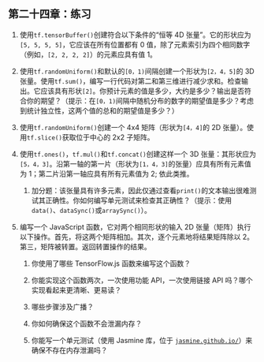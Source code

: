 ## 第二十四章：练习

1.  使用`tf.tensorBuffer()`创建符合以下条件的“恒等 4D 张量”。它的形状应为`[5, 5, 5, 5]`，它应该在所有位置都有 0 值，除了元素索引为四个相同数字（例如，`[2, 2, 2, 2]`）的元素应具有值 1。

1.  使用`tf.randomUniform()`和默认的`[0，1)`间隔创建一个形状为`[2，4，5]`的 3D 张量。使用`tf.sum()`，编写一行代码对第二和第三维进行减少求和。检查输出。它应该具有形状`[2]`。你预计元素的值是多少，大约是多少？输出是否符合你的期望？（提示：在`[0，1)`间隔中随机分布的数字的期望值是多少？考虑到统计独立性，这两个值的总和的期望值是多少？）

1.  使用`tf.randomUniform()`创建一个 4x4 矩阵（形状为`[4，4]`的 2D 张量）。使用`tf.slice()`获取位于中心的 2x2 子矩阵。

1.  使用`tf.ones()`，`tf.mul()`和`tf.concat()`创建这样一个 3D 张量：其形状应为`[5，4，3]`。沿第一轴的第一片（形状为`[1，4，3]`的张量）应具有所有元素值为 1；第二片沿第一轴应具有所有元素值为 2; 依此类推。

    1.  加分题：该张量具有许多元素，因此仅通过查看`print()`的文本输出很难测试其正确性。你如何编写单元测试来检查其正确性？（提示：使用`data()`、`dataSync()`或`arraySync()`）。

1.  编写一个 JavaScript 函数，它对两个相同形状的输入 2D 张量（矩阵）执行以下操作。首先，将这两个矩阵相加。其次，逐个元素地将结果矩阵除以 2。第三，矩阵被转置。返回转置操作的结果。

    1.  你使用了哪些 TensorFlow.js 函数来编写这个函数？

    1.  你能实现这个函数两次，一次使用功能 API，一次使用链接 API 吗？哪个实现看起来更清晰、更易读？

    1.  哪些步骤涉及广播？

    1.  你如何确保这个函数不会泄漏内存？

    1.  你能写一个单元测试（使用 Jasmine 库，位于 [`jasmine.github.io/`](https://jasmine.github.io/)）来确保不存在内存泄漏吗？
